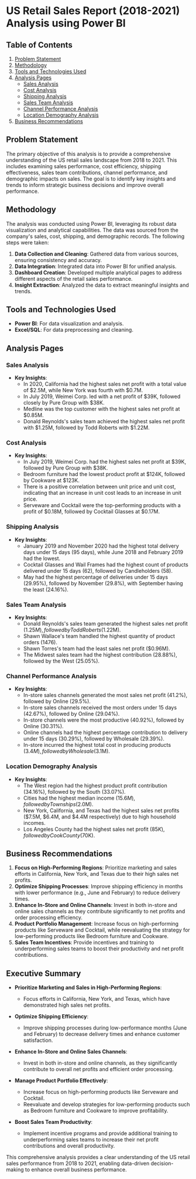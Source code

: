 # US Retail Sales Report (2018-2021) Analysis using Power BI

## Table of Contents
1. [Problem Statement](#problem-statement)
2. [Methodology](#methodology)
3. [Tools and Technologies Used](#tools-and-technologies-used)
4. [Analysis Pages](#analysis-pages)
   - [Sales Analysis](#sales-analysis)
   - [Cost Analysis](#cost-analysis)
   - [Shipping Analysis](#shipping-analysis)
   - [Sales Team Analysis](#sales-team-analysis)
   - [Channel Performance Analysis](#channel-performance-analysis)
   - [Location Demography Analysis](#location-demography-analysis)
5. [Business Recommendations](#business-recommendations)

## Problem Statement
The primary objective of this analysis is to provide a comprehensive understanding of the US retail sales landscape from 2018 to 2021. This includes examining sales performance, cost efficiency, shipping effectiveness, sales team contributions, channel performance, and demographic impacts on sales. The goal is to identify key insights and trends to inform strategic business decisions and improve overall performance.


## Methodology
The analysis was conducted using Power BI, leveraging its robust data visualization and analytical capabilities. The data was sourced from the company's sales, cost, shipping, and demographic records. The following steps were taken:

1. **Data Collection and Cleaning**: Gathered data from various sources, ensuring consistency and accuracy.
2. **Data Integration**: Integrated data into Power BI for unified analysis.
3. **Dashboard Creation**: Developed multiple analytical pages to address different aspects of the retail sales performance.
4. **Insight Extraction**: Analyzed the data to extract meaningful insights and trends.

## Tools and Technologies Used
- **Power BI**: For data visualization and analysis.
- **Excel/SQL**: For data preprocessing and cleaning.

## Analysis Pages

### Sales Analysis
- **Key Insights**:
  - In 2020, California had the highest sales net profit with a total value of $2.5M, while New York was fourth with $0.7M.
  - In July 2019, Weimei Corp. led with a net profit of $39K, followed closely by Pure Group with $38K.
  - Medline was the top customer with the highest sales net profit at $0.85M.
  - Donald Reynolds's sales team achieved the highest sales net profit with $1.25M, followed by Todd Roberts with $1.22M.

### Cost Analysis
- **Key Insights**:
  - In July 2019, Weimei Corp. had the highest sales net profit at $39K, followed by Pure Group with $38K.
  - Bedroom furniture had the lowest product profit at $124K, followed by Cookware at $123K.
  - There is a positive correlation between unit price and unit cost, indicating that an increase in unit cost leads to an increase in unit price.
  - Serveware and Cocktail were the top-performing products with a profit of $0.18M, followed by Cocktail Glasses at $0.17M.

### Shipping Analysis
- **Key Insights**:
  - January 2019 and November 2020 had the highest total delivery days under 15 days (95 days), while June 2018 and February 2019 had the lowest.
  - Cocktail Glasses and Wail Frames had the highest count of products delivered under 15 days (62), followed by Candleholders (58).
  - May had the highest percentage of deliveries under 15 days (29.95%), followed by November (29.8%), with September having the least (24.16%).

### Sales Team Analysis
- **Key Insights**:
  - Donald Reynolds's sales team generated the highest sales net profit ($1.25M), followed by Todd Roberts ($1.22M).
  - Shawn Wallace's team handled the highest quantity of product orders (1476).
  - Shawn Torres's team had the least sales net profit ($0.96M).
  - The Midwest sales team had the highest contribution (28.88%), followed by the West (25.05%).

### Channel Performance Analysis
- **Key Insights**:
  - In-store sales channels generated the most sales net profit (41.2%), followed by Online (29.5%).
  - In-store sales channels received the most orders under 15 days (42.67%), followed by Online (29.04%).
  - In-store channels were the most productive (40.92%), followed by Online (30.31%).
  - Online channels had the highest percentage contribution to delivery under 15 days (30.29%), followed by Wholesale (29.39%).
  - In-store incurred the highest total cost in producing products ($3.4M), followed by Wholesale ($3.1M).

### Location Demography Analysis
- **Key Insights**:
  - The West region had the highest product profit contribution (34.16%), followed by the South (33.07%).
  - Cities had the highest median income ($15.6M), followed by Townships ($2.0M).
  - New York, California, and Texas had the highest sales net profits ($7.5M, $6.4M, and $4.4M respectively) due to high household incomes.
  - Los Angeles County had the highest sales net profit ($85K), followed by Cook County ($70K).

## Business Recommendations
1. **Focus on High-Performing Regions**: Prioritize marketing and sales efforts in California, New York, and Texas due to their high sales net profits.
2. **Optimize Shipping Processes**: Improve shipping efficiency in months with lower performance (e.g., June and February) to reduce delivery times.
3. **Enhance In-Store and Online Channels**: Invest in both in-store and online sales channels as they contribute significantly to net profits and order processing efficiency.
4. **Product Portfolio Management**: Increase focus on high-performing products like Serveware and Cocktail, while reevaluating the strategy for low-performing products like Bedroom furniture and Cookware.
5. **Sales Team Incentives**: Provide incentives and training to underperforming sales teams to boost their productivity and net profit contributions.


## Executive Summary

- **Prioritize Marketing and Sales in High-Performing Regions**:
  - Focus efforts in California, New York, and Texas, which have demonstrated high sales net profits.

- **Optimize Shipping Efficiency**:
  - Improve shipping processes during low-performance months (June and February) to decrease delivery times and enhance customer satisfaction.

- **Enhance In-Store and Online Sales Channels**:
  - Invest in both in-store and online channels, as they significantly contribute to overall net profits and efficient order processing.

- **Manage Product Portfolio Effectively**:
  - Increase focus on high-performing products like Serveware and Cocktail.
  - Reevaluate and develop strategies for low-performing products such as Bedroom furniture and Cookware to improve profitability.

- **Boost Sales Team Productivity**:
  - Implement incentive programs and provide additional training to underperforming sales teams to increase their net profit contributions and overall productivity.

This comprehensive analysis provides a clear understanding of the US retail sales performance from 2018 to 2021, enabling data-driven decision-making to enhance overall business 
performance.
